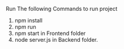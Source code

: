 Run The following Commands to run project
1. npm install
2. npm run
3. npm start in Frontend folder
4. node server.js in Backend folder.
